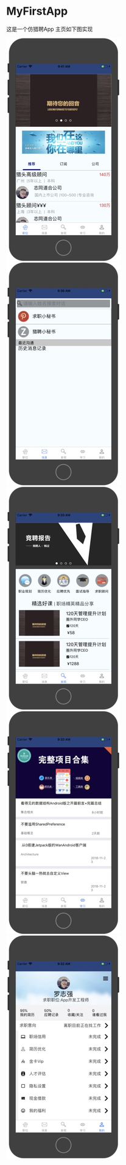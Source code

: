 # MyFirstApp
这是一个仿猎聘App
主页如下图实现

![职位页面](https://raw.githubusercontent.com/luozhiqiang95/MyFirstApp/master/screenshots/9.jpg)
![消息页面](https://raw.githubusercontent.com/luozhiqiang95/MyFirstApp/master/screenshots/5.jpg)
![发现页面](https://raw.githubusercontent.com/luozhiqiang95/MyFirstApp/master/screenshots/6.jpg)
![学习页面](https://raw.githubusercontent.com/luozhiqiang95/MyFirstApp/master/screenshots/7.jpg)
![个人页面](https://raw.githubusercontent.com/luozhiqiang95/MyFirstApp/master/screenshots/8.jpg)

